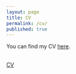 ```yaml
---
layout: page
title: CV
permalink: /cv/
published: true
--- 
```


You can find my CV [here](https://drive.google.com/file/d/1sgWc__zqaH70KqACYQyUxxRv76je4XKP/view). 

<BR>
      <A HREF="ShafieiNazila-CV-Jan20.pdf">CV</A>
      <br><br>
